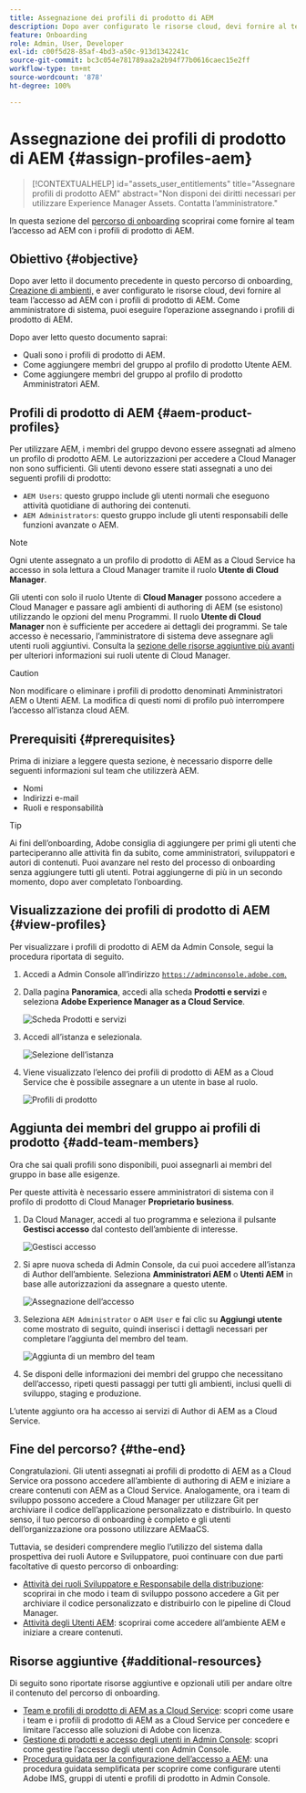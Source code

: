 ```yaml
---
title: Assegnazione dei profili di prodotto di AEM
description: Dopo aver configurato le risorse cloud, devi fornire al team l’accesso ad AEM tramite i profili di prodotto di AEM.
feature: Onboarding
role: Admin, User, Developer
exl-id: c00f5d28-85af-4bd3-a50c-913d1342241c
source-git-commit: bc3c054e781789aa2a2b94f77b0616caec15e2ff
workflow-type: tm+mt
source-wordcount: '878'
ht-degree: 100%

---
```


# Assegnazione dei profili di prodotto di AEM {#assign-profiles-aem}

>[!CONTEXTUALHELP]
>id="assets_user_entitlements"
>title="Assegnare profili di prodotto AEM"
>abstract="Non disponi dei diritti necessari per utilizzare Experience Manager Assets. Contatta l’amministratore."

In questa sezione del [percorso di onboarding](overview.md) scoprirai come fornire al team l’accesso ad AEM con i profili di prodotto di AEM.

## Obiettivo {#objective}

Dopo aver letto il documento precedente in questo percorso di onboarding, [Creazione di ambienti,](create-environments.md) e aver configurato le risorse cloud, devi fornire al team l’accesso ad AEM con i profili di prodotto di AEM. Come amministratore di sistema, puoi eseguire l’operazione assegnando i profili di prodotto di AEM.

Dopo aver letto questo documento saprai:

* Quali sono i profili di prodotto di AEM.
* Come aggiungere membri del gruppo al profilo di prodotto Utente AEM.
* Come aggiungere membri del gruppo al profilo di prodotto Amministratori AEM.

## Profili di prodotto di AEM {#aem-product-profiles}

Per utilizzare AEM, i membri del gruppo devono essere assegnati ad almeno un profilo di prodotto AEM. Le autorizzazioni per accedere a Cloud Manager non sono sufficienti. Gli utenti devono essere stati assegnati a uno dei seguenti profili di prodotto:

* `AEM Users`: questo gruppo include gli utenti normali che eseguono attività quotidiane di authoring dei contenuti.
* `AEM Administrators`: questo gruppo include gli utenti responsabili delle funzioni avanzate o AEM.

>[!NOTE]
>
>Ogni utente assegnato a un profilo di prodotto di AEM as a Cloud Service ha accesso in sola lettura a Cloud Manager tramite il ruolo **Utente di Cloud Manager**.
>
>Gli utenti con solo il ruolo Utente di **Cloud Manager** possono accedere a Cloud Manager e passare agli ambienti di authoring di AEM (se esistono) utilizzando le opzioni del menu Programmi. Il ruolo **Utente di Cloud Manager** non è sufficiente per accedere ai dettagli dei programmi. Se tale accesso è necessario, l’amministratore di sistema deve assegnare agli utenti ruoli aggiuntivi.
>Consulta la [sezione delle risorse aggiuntive più avanti](#additional-resources) per ulteriori informazioni sui ruoli utente di Cloud Manager.

>[!CAUTION]
>
>Non modificare o eliminare i profili di prodotto denominati Amministratori AEM o Utenti AEM. La modifica di questi nomi di profilo può interrompere l’accesso all’istanza cloud AEM.

## Prerequisiti {#prerequisites}

Prima di iniziare a leggere questa sezione, è necessario disporre delle seguenti informazioni sul team che utilizzerà AEM.

* Nomi
* Indirizzi e-mail
* Ruoli e responsabilità

>[!TIP]
>
>Ai fini dell’onboarding, Adobe consiglia di aggiungere per primi gli utenti che parteciperanno alle attività fin da subito, come amministratori, sviluppatori e autori di contenuti. Puoi avanzare nel resto del processo di onboarding senza aggiungere tutti gli utenti. Potrai aggiungerne di più in un secondo momento, dopo aver completato l’onboarding.

## Visualizzazione dei profili di prodotto di AEM {#view-profiles}

Per visualizzare i profili di prodotto di AEM da Admin Console, segui la procedura riportata di seguito.

1. Accedi a Admin Console all’indirizzo [`https://adminconsole.adobe.com`.](https://adminconsole.adobe.com)

1. Dalla pagina **Panoramica**, accedi alla scheda **Prodotti e servizi** e seleziona **Adobe Experience Manager as a Cloud Service**.

   ![Scheda Prodotti e servizi](/help/journey-onboarding/assets/assign-team1.png)

1. Accedi all’istanza e selezionala.

   ![Selezione dell’istanza](/help/journey-onboarding/assets/cloud-profiles-1.png)

1. Viene visualizzato l’elenco dei profili di prodotto di AEM as a Cloud Service che è possibile assegnare a un utente in base al ruolo.

   ![Profili di prodotto](/help/journey-onboarding/assets/cloud-profiles-2.png)

## Aggiunta dei membri del gruppo ai profili di prodotto {#add-team-members}

Ora che sai quali profili sono disponibili, puoi assegnarli ai membri del gruppo in base alle esigenze.

Per queste attività è necessario essere amministratori di sistema con il profilo di prodotto di Cloud Manager **Proprietario business**.

1. Da Cloud Manager, accedi al tuo programma e seleziona il pulsante **Gestisci accesso** dal contesto dell’ambiente di interesse.

   ![Gestisci accesso](/help/journey-onboarding/assets/add-team1.png)

1. Si apre nuova scheda di Admin Console, da cui puoi accedere all’istanza di Author dell’ambiente. Seleziona **Amministratori AEM** o **Utenti AEM** in base alle autorizzazioni da assegnare a questo utente.

   ![Assegnazione dell’accesso](/help/journey-onboarding/assets/add-team2.png)

1. Seleziona `AEM Administrator` o `AEM User` e fai clic su **Aggiungi utente** come mostrato di seguito, quindi inserisci i dettagli necessari per completare l’aggiunta del membro del team.

   ![Aggiunta di un membro del team](/help/journey-onboarding/assets/add-team3.png)

1. Se disponi delle informazioni dei membri del gruppo che necessitano dell’accesso, ripeti questi passaggi per tutti gli ambienti, inclusi quelli di sviluppo, staging e produzione.

L’utente aggiunto ora ha accesso ai servizi di Author di AEM as a Cloud Service.

## Fine del percorso? {#the-end}

Congratulazioni. Gli utenti assegnati ai profili di prodotto di AEM as a Cloud Service ora possono accedere all’ambiente di authoring di AEM e iniziare a creare contenuti con AEM as a Cloud Service. Analogamente, ora i team di sviluppo possono accedere a Cloud Manager per utilizzare Git per archiviare il codice dell’applicazione personalizzato e distribuirlo. In questo senso, il tuo percorso di onboarding è completo e gli utenti dell’organizzazione ora possono utilizzare AEMaaCS.

Tuttavia, se desideri comprendere meglio l’utilizzo del sistema dalla prospettiva dei ruoli Autore e Sviluppatore, puoi continuare con due parti facoltative di questo percorso di onboarding:

* [Attività dei ruoli Sviluppatore e Responsabile della distribuzione](developers.md): scoprirai in che modo i team di sviluppo possono accedere a Git per archiviare il codice personalizzato e distribuirlo con le pipeline di Cloud Manager.
* [Attività degli Utenti AEM](aem-users.md): scoprirai come accedere all’ambiente AEM e iniziare a creare contenuti.

## Risorse aggiuntive {#additional-resources}

Di seguito sono riportate risorse aggiuntive e opzionali utili per andare oltre il contenuto del percorso di onboarding.

* [Team e profili di prodotto di AEM as a Cloud Service](/help/onboarding/aem-cs-team-product-profiles.md): scopri come usare i team e i profili di prodotto di AEM as a Cloud Service per concedere e limitare l’accesso alle soluzioni di Adobe con licenza.
* [Gestione di prodotti e accesso degli utenti in Admin Console](/help/security/ims-support.md#managing-products-and-user-access-in-admin-console): scopri come gestire l’accesso degli utenti con Admin Console.
* [Procedura guidata per la configurazione dell’accesso a AEM](https://experienceleague.adobe.com/docs/experience-manager-learn/cloud-service/accessing/walk-through.html?lang=it): una procedura guidata semplificata per scoprire come configurare utenti Adobe IMS, gruppi di utenti e profili di prodotto in Admin Console.

